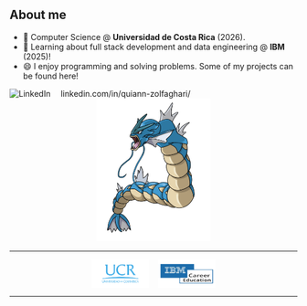 ## About me

- 🔭 Computer Science @ **Universidad de Costa Rica** (2026).
- 🌱 Learning about full stack development and data engineering @ **IBM** (2025)!
- 😄 I enjoy programming and solving problems. Some of my projects can be found here!

<div style="display: flex; flex-direction: row; align-items: center; gap: 18px;">
  <img src="https://img.shields.io/badge/LinkedIn-0077B5?style=for-the-badge&logo=linkedin&logoColor=white" alt="LinkedIn">
  <span>linkedin.com/in/quiann-zolfaghari/</span>
</div>

<div align="center">
  <img src="imgs/pokemon.png" alt="N/A" width="200" height="250">
</div>

___

<div align="center" style="display: flex; justify-content: center; align-items: center; gap: 16px;">
  <img src="imgs/logo-ucr.png" alt="Universidad de Costa Rica" width="100" height="50">
  <img src="imgs/logo-ibm.png" alt="IBM education" width="100" height="50">
</div>


___
